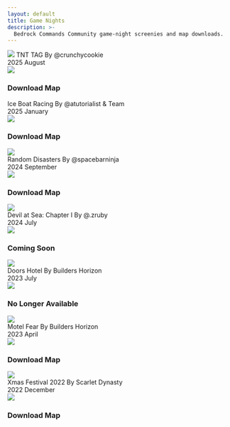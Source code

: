```yaml
---
layout: default
title: Game Nights
description: >-
  Bedrock Commands Community game-night screenies and map downloads.
---
```


<script>
    document.addEventListener("DOMContentLoaded", function () {
    document.querySelectorAll(".banner-image").forEach(img => {
        img.addEventListener("click", function () {
            const currentSrc = this.src;
            const altSrc = this.getAttribute("data-alt-src");

            // Zoom out effect
            this.classList.add("zoom-out");

            setTimeout(() => {
                // Swap images after zoom out
                this.setAttribute("data-alt-src", currentSrc);
                this.src = altSrc;

                // Zoom in effect
                this.classList.remove("zoom-out");
                this.classList.add("zoom-in");

                setTimeout(() => {
                    this.classList.remove("zoom-in");
                }, 300); // Match transition duration
            }, 150);
        });
    });
});
</script>




<div class="gallery">

<div class="banner" data-year="2025">
        <div class="banner-inner">
            <div class="banner-front">
            <img class="banner-logo" src="/assets/images/banners/GameNight_7.Logo.jpg">
                <span class="banner-game-title">TNT TAG</span>
                <span class="banner-game-author">By @crunchycookie</span>
                <div class="tags">
                    <span class="tag">2025</span>
                    <span class="tag">August</span>
                </div>
                <img class="banner-image" 
     src="/assets/images/banners/GameNight_7.Screenie.png" 
     data-alt-src="/assets/images/banners/GameNight_7.Thumbnail.png">
                <div class="card">
                    <h3 class="card-button-title">Download Map</h3>
                    <a href="https://www.mediafire.com/file/7mqlyq59zymywm3/lcTfNcT_Tagr_V1.0.mcworld/file" 
                    class="stretched-link" 
                    target="_blank" 
                    rel="noopener noreferrer">
                    </a>
                </div>
            </div>
        </div>
    </div>


<div class="banner" data-year="2025">
        <div class="banner-inner">
            <div class="banner-front">
                <span class="banner-game-title">Ice Boat Racing</span>
                <span class="banner-game-author">By @atutorialist & Team</span>
                <div class="tags">
                    <span class="tag">2025</span>
                    <span class="tag">January</span>
                </div>
                <img class="banner-image" 
     src="/assets/images/banners/GameNight_6.Screenie.png" 
     data-alt-src="/assets/images/banners/GameNight_6.Thumbnail.png">
                <div class="card">
                    <h3 class="card-button-title">Download Map</h3>
                    <a href="https://www.mediafire.com/folder/a07ue9zy0r0b4/Ice+Boatin" 
                    class="stretched-link" 
                    target="_blank" 
                    rel="noopener noreferrer">
                    </a>
                </div>
            </div>
        </div>
    </div>


<div class="banner" data-year="2024">
        <div class="banner-inner">
            <img class="banner-logo" src="/assets/images/banners/GameNight_5.Logo.png">
            <div class="banner-front">
                <span class="banner-game-title">Random Disasters</span>
                <span class="banner-game-author">By @spacebarninja</span>
                <div class="tags">
                    <span class="tag">2024</span>
                    <span class="tag">September</span>
                </div>
                <img class="banner-image" 
                src="/assets/images/banners/GameNight_5.Screenie.png" 
                data-alt-src="/assets/images/banners/GameNight_5.Thumbnail.png">
                <div class="card">
                    <h3 class="card-button-title">Download Map</h3>
                    <a href="https://www.mediafire.com/file/necja5dt99qg7pz/Random_Disasters.mcworld/file" 
                    class="stretched-link" 
                    target="_blank" 
                    rel="noopener noreferrer">
                    </a>
                </div>
            </div>
        </div>
    </div>


<div class="banner" data-year="2024">
        <div class="banner-inner">
            <img class="banner-logo" src="/assets/images/banners/GameNight_4.Logo.png">
            <div class="banner-front">
                <span class="banner-game-title">Devil at Sea: Chapter I</span>
                <span class="banner-game-author">By @.zruby</span>
                <div class="tags">
                    <span class="tag">2024</span>
                    <span class="tag">July</span>
                </div>
                <img class="banner-image" 
                src="/assets/images/banners/GameNight_4.Screenie.png" 
                data-alt-src="/assets/images/banners/GameNight_4.Thumbnail.png">
                <div class="card">
                    <h3 class="card-button-title">Coming Soon</h3>
                    <a href="https://www.youtube.com/@ruby977" 
                    class="stretched-link" 
                    target="_blank" 
                    rel="noopener noreferrer">
                    </a>
                </div>
            </div>
        </div>
    </div>

<div class="banner" data-year="2023">
        <div class="banner-inner">
            <img class="banner-logo" src="/assets/images/banners/GameNight_2.Logo.png">
            <div class="banner-front">
                <span class="banner-game-title">Doors Hotel</span>
                <span class="banner-game-author">By Builders Horizon</span>
                <div class="tags">
                    <span class="tag">2023</span>
                    <span class="tag">July</span>
                </div>
                <img class="banner-image" 
                src="/assets/images/banners/GameNight_3.Screenie.png" 
                data-alt-src="/assets/images/banners/GameNight_3.Thumbnail.png">
                <div class="card">
                    <h3 class="card-button-title">No Longer Available</h3>
                    <a href="https://bedrockexplorer.com/@builders-horizon/doors-hotel" 
                    class="stretched-link" 
                    target="_blank" 
                    rel="noopener noreferrer">
                    </a>
                </div>
            </div>
        </div>
    </div>


<div class="banner" data-year="2023">
        <div class="banner-inner">
            <img class="banner-logo" src="/assets/images/banners/GameNight_2.Logo.png">
            <div class="banner-front">
                <span class="banner-game-title">Motel Fear</span>
                <span class="banner-game-author">By Builders Horizon</span>
                <div class="tags">
                    <span class="tag">2023</span>
                    <span class="tag">April</span>
                </div>
                <img class="banner-image" 
                src="/assets/images/banners/GameNight_2.Screenie.png" 
                data-alt-src="/assets/images/banners/GameNight_2.Thumbnail.png">
                <div class="card">
                    <h3 class="card-button-title">Download Map</h3>
                    <a href="https://www.minecraft.net/en-us/marketplace/pdp?id=5b39abe8-4f99-4a63-bd3b-18f905dc9cdc" 
                    class="stretched-link" 
                    target="_blank" 
                    rel="noopener noreferrer">
                    </a>
                </div>
            </div>
        </div>
    </div>


<div class="banner" data-year="2022">
        <div class="banner-inner">
            <img class="banner-logo" src="/assets/images/banners/GameNight_1.Logo.png">
            <div class="banner-front">
                <span class="banner-game-title">Xmas Festival 2022</span>
                <span class="banner-game-author">By Scarlet Dynasty</span>
                <div class="tags">
                    <span class="tag">2022</span>
                    <span class="tag">December</span>
                </div>
                <img class="banner-image" 
                src="/assets/images/banners/GameNight_1.Screenie.png" 
                data-alt-src="/assets/images/banners/GameNight_1.Thumbnail.png">
                <div class="card">
                    <h3 class="card-button-title">Download Map</h3>
                    <a href="https://scarlet-dynasty.github.io/maps/xmas-festival" 
                    class="stretched-link" 
                    target="_blank" 
                    rel="noopener noreferrer">
                    </a>
                </div>
            </div>
        </div>
    </div>



</div>